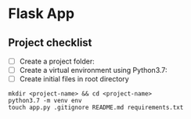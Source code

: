 # Flask App

## Project checklist

- [ ] Create a project folder:
- [ ] Create a virtual environment using Python3.7:
- [ ] Create initial files in root directory

```
mkdir <project-name> && cd <project-name>
python3.7 -m venv env
touch app.py .gitignore README.md requirements.txt
```

